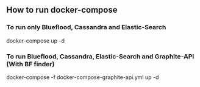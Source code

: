 ## How to run docker-compose

### To run only Blueflood, Cassandra and Elastic-Search 

docker-compose up -d

### To run Blueflood, Cassandra, Elastic-Search and Graphite-API (With BF finder)

docker-compose -f docker-compose-graphite-api.yml up -d